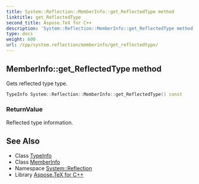 ```yaml
---
title: System::Reflection::MemberInfo::get_ReflectedType method
linktitle: get_ReflectedType
second_title: Aspose.TeX for C++
description: 'System::Reflection::MemberInfo::get_ReflectedType method. Gets reflected type type in C++.'
type: docs
weight: 600
url: /cpp/system.reflection/memberinfo/get_reflectedtype/
---
```

## MemberInfo::get_ReflectedType method


Gets reflected type type.

```cpp
TypeInfo System::Reflection::MemberInfo::get_ReflectedType() const
```


### ReturnValue

Reflected type information.

## See Also

* Class [TypeInfo](../../../system/typeinfo/)
* Class [MemberInfo](../)
* Namespace [System::Reflection](../../)
* Library [Aspose.TeX for C++](../../../)
